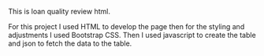 This is loan quality review html.

For this project I used HTML to develop the page then for the styling and adjustments I used Bootstrap CSS. Then I used javascript to create the table and json to fetch the data to the table.
